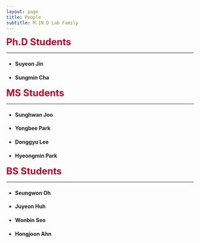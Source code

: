 ```yaml
---
layout: page
title: People
subtitle: M.IN.D Lab Family
---
```


<b><span style="font-size: 25px !important; color: #BD0026;">Ph.D Students</span></b>
<hr>

- #### Suyeon Jin  
- #### Sungmin Cha  

<b><span style="font-size: 25px !important; color: #BD0026;">MS Students</span></b>
<hr>

- #### Sunghwan Joo
- #### Yongbee Park
- #### Donggyu Lee   
- #### Hyeongmin Park

<b><span style="font-size: 25px !important; color: #BD0026;">BS Students</span></b>
<hr>

- #### Seungwon Oh
- #### Juyeon Huh
- #### Wonbin Seo   
- #### Hongjoon Ahn


